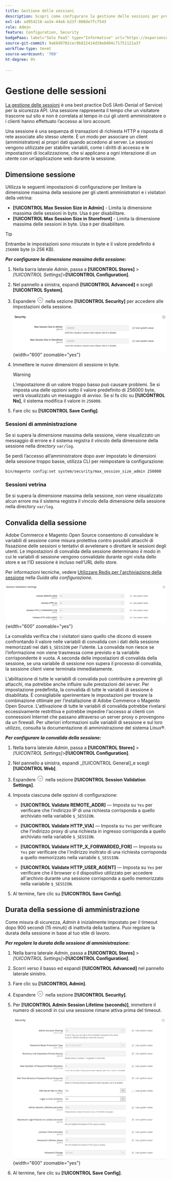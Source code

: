 ```yaml
---
title: Gestione delle sessioni
description: Scopri come configurare la gestione delle sessioni per proteggere l’amministratore e la vetrina.
exl-id: ad954218-aa3e-44e6-b23f-008de7fc7543
role: Admin
feature: Configuration, Security
badgePaas: label="Solo PaaS" type="Informative" url="https://experienceleague.adobe.com/en/docs/commerce/user-guides/product-solutions" tooltip="Applicabile solo ai progetti Adobe Commerce on Cloud (infrastruttura PaaS gestita da Adobe) e ai progetti on-premise."
source-git-commit: 9a68d9702cec9b812414d39e8d04c71751121a37
workflow-type: tm+mt
source-wordcount: '769'
ht-degree: 0%

---
```


# Gestione delle sessioni

[La gestione delle sessioni](https://cheatsheetseries.owasp.org/cheatsheets/Session_Management_Cheat_Sheet.html) è una best practice DoS (Anti-Denial of Service) per la sicurezza API. Una sessione rappresenta il tempo che un visitatore trascorre sul sito e non è correlata al tempo in cui gli utenti amministratore o i clienti hanno effettuato l’accesso ai loro account.

Una sessione è una sequenza di transazioni di richiesta HTTP e risposta di rete associate allo stesso utente. È un modo per associare un client (amministratore) ai propri dati quando accedono al server. Le sessioni vengono utilizzate per stabilire variabili, come i diritti di accesso e le impostazioni di localizzazione, che si applicano a ogni interazione di un utente con un’applicazione web durante la sessione.

## Dimensione sessione

Utilizza le seguenti impostazioni di configurazione per limitare la dimensione massima della sessione per gli utenti amministratori e i visitatori della vetrina:

- **[!UICONTROL Max Session Size in Admin]** - Limita la dimensione massima delle sessioni in byte. Usa `0` per disabilitare.
- **[!UICONTROL Max Session Size in Storefront]** - Limita la dimensione massima delle sessioni in byte. Usa `0` per disabilitare.

>[!TIP]
>
>Entrambe le impostazioni sono misurate in byte e il valore predefinito è `256000` byte (o 256 KB).

**_Per configurare la dimensione massima della sessione:_**

1. Nella barra laterale _Admin_, passa a **[!UICONTROL Stores]** > _[!UICONTROL Settings]_>**[!UICONTROL Configuration]**.

1. Nel pannello a sinistra, espandi **[!UICONTROL Advanced]** e scegli **[!UICONTROL System]**.

1. Espandere ![Selettore di espansione](../assets/icon-display-expand.png) nella sezione **[!UICONTROL Security]** per accedere alle impostazioni della sessione.

   ![Impostazioni sessione](../configuration-reference/advanced/assets/system-security.png){width="600" zoomable="yes"}

1. Immettere le nuove dimensioni di sessione in byte.

   >[!WARNING]
   >
   >L’impostazione di un valore troppo basso può causare problemi. Se si imposta una delle opzioni sotto il valore predefinito di 256000 byte, verrà visualizzato un messaggio di avviso. Se si fa clic su **[!UICONTROL No]**, il sistema modifica il valore in `256000`.

1. Fare clic su **[!UICONTROL Save Config]**.

### Sessioni di amministrazione

Se si supera la dimensione massima della sessione, viene visualizzato un messaggio di errore e il sistema registra il vincolo della dimensione della sessione nella directory `var/log`.

Se perdi l’accesso all’amministratore dopo aver impostato le dimensioni della sessione troppo basse, utilizza CLI per reimpostare la configurazione:

```bash
bin/magento config:set system/security/max_session_size_admin 256000
```

### Sessioni vetrina

Se si supera la dimensione massima della sessione, non viene visualizzato alcun errore ma il sistema registra il vincolo della dimensione della sessione nella directory `var/log`.

## Convalida della sessione

Adobe Commerce e Magento Open Source consentono di convalidare le variabili di sessione come misura protettiva contro possibili attacchi di fissazione delle sessioni o tentativi di avvelenare o dirottare le sessioni degli utenti. Le impostazioni di convalida della sessione determinano il modo in cui le variabili di sessione vengono convalidate durante ogni visita dello store e se l’ID sessione è incluso nell’URL dello store.

Per informazioni tecniche, vedere [Utilizzare Redis per l&#39;archiviazione della sessione](https://experienceleague.adobe.com/docs/commerce-operations/configuration-guide/cache/redis/redis-session.html) nella _Guida alla configurazione_.

![Configurazione generale - Convalida sessione Web](../configuration-reference/general/assets/web-session-validation-settings.png){width="600" zoomable="yes"}

La convalida verifica che i visitatori siano quello che dicono di essere confrontando il valore nelle variabili di convalida con i dati della sessione memorizzati nei dati `$_SESSION` per l&#39;utente. La convalida non riesce se l’informazione non viene trasmessa come previsto e la variabile corrispondente è vuota. A seconda delle impostazioni di convalida della sessione, se una variabile di sessione non supera il processo di convalida, la sessione client viene terminata immediatamente.

L’abilitazione di tutte le variabili di convalida può contribuire a prevenire gli attacchi, ma potrebbe anche influire sulle prestazioni del server. Per impostazione predefinita, la convalida di tutte le variabili di sessione è disabilitata. È consigliabile sperimentare le impostazioni per trovare la combinazione ottimale per l’installazione di Adobe Commerce o Magento Open Source. L&#39;attivazione di tutte le variabili di convalida potrebbe rivelarsi eccessivamente restrittiva e potrebbe impedire l&#39;accesso ai clienti con connessioni Internet che passano attraverso un server proxy o provengono da un firewall. Per ulteriori informazioni sulle variabili di sessione e sul loro utilizzo, consulta la documentazione di amministrazione del sistema Linux®.

**_Per configurare la convalida della sessione:_**

1. Nella barra laterale _Admin_, passa a **[!UICONTROL Stores]** > _[!UICONTROL Settings]_>**[!UICONTROL Configuration]**.

1. Nel pannello a sinistra, espandi _[!UICONTROL General]_e scegli **[!UICONTROL Web]**.

1. Espandere ![Il selettore di espansione](../assets/icon-display-expand.png) nella sezione **[!UICONTROL Session Validation Settings]**.

1. Imposta ciascuna delle opzioni di configurazione:

   - **[!UICONTROL Validate REMOTE_ADDR]** — Imposta su `Yes` per verificare che l&#39;indirizzo IP di una richiesta corrisponda a quello archiviato nella variabile `$_SESSION`.

   - **[!UICONTROL Validate HTTP_VIA]** — Imposta su `Yes` per verificare che l&#39;indirizzo proxy di una richiesta in ingresso corrisponda a quello archiviato nella variabile `$_SESSION`.

   - **[!UICONTROL Validate HTTP_X_FORWARDED_FOR]** — Imposta su `Yes` per verificare che l&#39;indirizzo inoltrato di una richiesta corrisponda a quello memorizzato nella variabile `$_SESSION`.

   - **[!UICONTROL Validate HTTP_USER_AGENT]** — Imposta su `Yes` per verificare che il browser o il dispositivo utilizzato per accedere all&#39;archivio durante una sessione corrisponda a quello memorizzato nella variabile `$_SESSION`.

1. Al termine, fare clic su **[!UICONTROL Save Config]**.

## Durata della sessione di amministrazione

Come misura di sicurezza, _Admin_ è inizialmente impostato per il timeout dopo 900 secondi (15 minuti) di inattività della tastiera. Puoi regolare la durata della sessione in base al tuo stile di lavoro.

**_Per regolare la durata della sessione di amministrazione:_**

1. Nella barra laterale _Admin_, passa a **[!UICONTROL Stores]** > _[!UICONTROL Settings]_>**[!UICONTROL Configuration]**.

1. Scorri verso il basso ed espandi **[!UICONTROL Advanced]** nel pannello laterale sinistro.

1. Fare clic su **[!UICONTROL Admin]**.

1. Espandere ![Il selettore di espansione](../assets/icon-display-expand.png) nella sezione **[!UICONTROL Security]**.

1. Per **[!UICONTROL Admin Session Lifetime (seconds)]**, immettere il numero di secondi in cui una sessione rimane attiva prima del timeout.

   ![Configurazione avanzata - Impostazioni di protezione amministratore](../configuration-reference/advanced/assets/admin-security.png){width="600" zoomable="yes"}

1. Al termine, fare clic su **[!UICONTROL Save Config]**.
